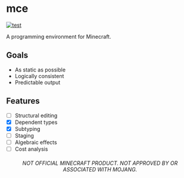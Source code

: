 # mce

[![test](https://github.com/mcenv/mce/actions/workflows/test.yml/badge.svg)](https://github.com/mcenv/mce/actions/workflows/test.yml)

A programming environment for Minecraft.

## Goals

- As static as possible
- Logically consistent
- Predictable output

## Features

- [ ] Structural editing
- [x] Dependent types
- [x] Subtyping
- [ ] Staging
- [ ] Algebraic effects
- [ ] Cost analysis

<div align="center">

###### NOT OFFICIAL MINECRAFT PRODUCT. NOT APPROVED BY OR ASSOCIATED WITH MOJANG.

</div>
